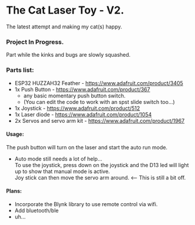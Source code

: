 # The Cat Laser Toy - V2.
The latest attempt and making my cat(s) happy.

### Project In Progress.
Part while the kinks and bugs are slowly squashed.

### Parts list:
* ESP32 HUZZAH32 Feather - https://www.adafruit.com/product/3405
* 1x Push Button - https://www.adafruit.com/product/367
    * any basic momentary push button switch. 
    * (You can edit the code to work with an spst slide switch too...)
* 1x Joystick - https://www.adafruit.com/product/512
* 1x Laser diode - https://www.adafruit.com/product/1054
* 2x Servos and servo arm kit - https://www.adafruit.com/product/1967

#### Usage:
The push button will turn on the laser and start the auto run mode. <br>
- Auto mode still needs a lot of help... <br>
To use the joystick, press down on the joystick and the D13 led will light up to show that manual mode is active.<br>
Joy stick can then move the servo arm around. <-- This is still a bit off.<br>

#### Plans:
* Incorporate the Blynk library to use remote control via wifi.
* Add bluetooth/ble
* uh...